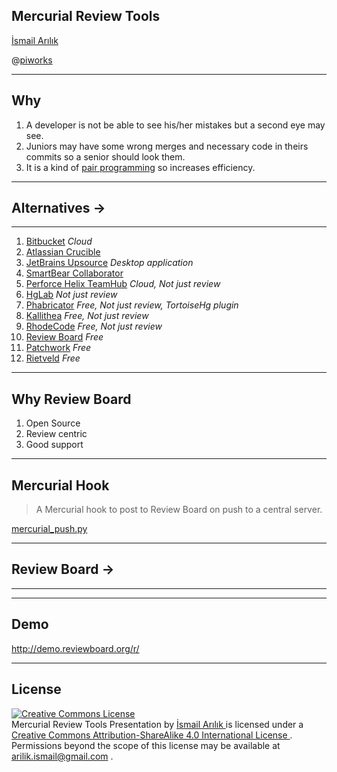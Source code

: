 ## Mercurial Review Tools

[İsmail Arılık](https://ismailarilik.com/)

@[piworks](https://www.piworks.net/)

---

## Why

1. A developer is not be able to see his/her mistakes but a second eye may see.
2. Juniors may have some wrong merges and necessary code in theirs commits so a senior should look them.
3. It is a kind of [pair programming](https://www.wikiwand.com/en/Pair_programming) so increases efficiency.

---

## Alternatives &#8594;

---

1. [Bitbucket](https://bitbucket.org/product/) *Cloud*
2. [Atlassian Crucible](https://www.atlassian.com/software/crucible)
3. [JetBrains Upsource](https://www.jetbrains.com/upsource/) *Desktop application*
4. [SmartBear Collaborator](https://smartbear.com/product/collaborator/overview/)
5. [Perforce Helix TeamHub](https://www.perforce.com/products/helix-teamhub) *Cloud, Not just review*
6. [HgLab](https://hglabhq.com/) *Not just review*
7. [Phabricator](https://www.phacility.com/phabricator/) *Free, Not just review, TortoiseHg plugin*
8. [Kallithea](https://kallithea-scm.org/) *Free, Not just review*
9. [RhodeCode](https://rhodecode.com/features/productivity) *Free, Not just review*
10. [Review Board](https://www.reviewboard.org/) *Free*
11. [Patchwork](http://jk.ozlabs.org/projects/patchwork/) *Free*
12. [Rietveld](https://github.com/rietveld-codereview/rietveld) *Free*

---

## Why Review Board

1. Open Source
2. Review centric
3. Good support

---

## Mercurial Hook

> A Mercurial hook to post to Review Board on push to a central server.

[mercurial_push.py](https://github.com/misery/ExtendedApproval/blob/master/contrib/mercurial_push.py)

---

## Review Board &#8594;

---

<!-- .slide: data-background-iframe="https://www.reviewboard.org/" data-background-interactive -->

---

## Demo

http://demo.reviewboard.org/r/

---

## License

<a
    rel="license"
    href="http://creativecommons.org/licenses/by-sa/4.0/">
    <img
        alt="Creative Commons License"
        style="border-width:0"
        src="https://i.creativecommons.org/l/by-sa/4.0/88x31.png" />
</a>
<br />
<span
    xmlns:dct="http://purl.org/dc/terms/"
    property="dct:title">
    Mercurial Review Tools Presentation
</span>
by
<a
    xmlns:cc="http://creativecommons.org/ns#"
    href="https://ismailarilik.com/mercurial-review-tools-presentation/"
    property="cc:attributionName"
    rel="cc:attributionURL">
    İsmail Arılık
</a>
is licensed under a
<a
    rel="license"
    href="http://creativecommons.org/licenses/by-sa/4.0/">
    Creative Commons Attribution-ShareAlike 4.0 International License
</a>
.
<br />
Permissions beyond the scope of this license may be available at
<a
    xmlns:cc="http://creativecommons.org/ns#"
    href="mailto:arilik.ismail@gmail.com"
    rel="cc:morePermissions">
    arilik.ismail@gmail.com
</a>
.
